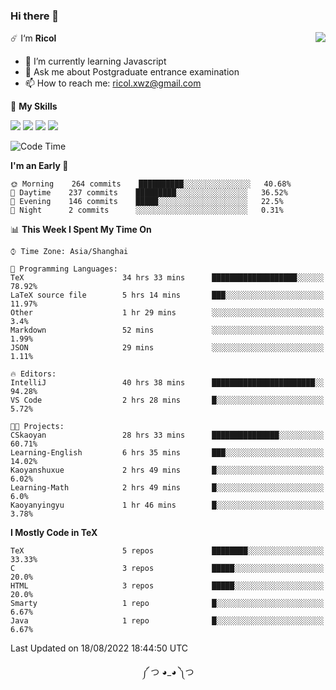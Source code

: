 ### Hi there 👋

<a href="#">
  <img align="right" src="https://github-readme-stats.vercel.app/api?username=Ricolxwz&count_private=true&show_icons=true&theme=prussian" />
</a>

☄️ I‘m **Ricol**

- 🌱 I’m currently learning Javascript
- 💬 Ask me about Postgraduate entrance examination
- 📫 How to reach me: ricol.xwz@gmail.com

🌟 **My Skills**

![](https://img.shields.io/badge/-Git-000000?style=flat-square&logo=git&logoColor=fff)
![](https://img.shields.io/badge/-C-3e74a2?style=flat-square&logo=C&logoColor=fff)
![](https://img.shields.io/badge/-Python-4fc08d?style=flat-square&logo=python&logoColor=fff)
![](https://img.shields.io/badge/-java-ffa500?style=flat-square&logo=java&logoColor=fff)

<!--START_SECTION:waka-->
![Code Time](http://img.shields.io/badge/Code%20Time-252%20hrs%2054%20mins-blue)

**I'm an Early 🐤** 

```text
🌞 Morning    264 commits    ██████████░░░░░░░░░░░░░░░   40.68% 
🌆 Daytime    237 commits    █████████░░░░░░░░░░░░░░░░   36.52% 
🌃 Evening    146 commits    █████░░░░░░░░░░░░░░░░░░░░   22.5% 
🌙 Night      2 commits      ░░░░░░░░░░░░░░░░░░░░░░░░░   0.31%

```


📊 **This Week I Spent My Time On** 

```text
⌚︎ Time Zone: Asia/Shanghai

💬 Programming Languages: 
TeX                      34 hrs 33 mins      ███████████████████░░░░░░   78.92% 
LaTeX source file        5 hrs 14 mins       ███░░░░░░░░░░░░░░░░░░░░░░   11.97% 
Other                    1 hr 29 mins        ░░░░░░░░░░░░░░░░░░░░░░░░░   3.4% 
Markdown                 52 mins             ░░░░░░░░░░░░░░░░░░░░░░░░░   1.99% 
JSON                     29 mins             ░░░░░░░░░░░░░░░░░░░░░░░░░   1.11%

🔥 Editors: 
IntelliJ                 40 hrs 38 mins      ███████████████████████░░   94.28% 
VS Code                  2 hrs 28 mins       █░░░░░░░░░░░░░░░░░░░░░░░░   5.72%

🐱‍💻 Projects: 
CSkaoyan                 28 hrs 33 mins      ███████████████░░░░░░░░░░   60.71% 
Learning-English         6 hrs 35 mins       ███░░░░░░░░░░░░░░░░░░░░░░   14.02% 
Kaoyanshuxue             2 hrs 49 mins       █░░░░░░░░░░░░░░░░░░░░░░░░   6.02% 
Learning-Math            2 hrs 49 mins       █░░░░░░░░░░░░░░░░░░░░░░░░   6.0% 
Kaoyanyingyu             1 hr 46 mins        █░░░░░░░░░░░░░░░░░░░░░░░░   3.78%

```

**I Mostly Code in TeX** 

```text
TeX                      5 repos             ████████░░░░░░░░░░░░░░░░░   33.33% 
C                        3 repos             █████░░░░░░░░░░░░░░░░░░░░   20.0% 
HTML                     3 repos             █████░░░░░░░░░░░░░░░░░░░░   20.0% 
Smarty                   1 repo              █░░░░░░░░░░░░░░░░░░░░░░░░   6.67% 
Java                     1 repo              █░░░░░░░░░░░░░░░░░░░░░░░░   6.67%

```



 Last Updated on 18/08/2022 18:44:50 UTC
<!--END_SECTION:waka-->

<div align="center">
༼ つ ◕_◕ ༽つ
</div>
